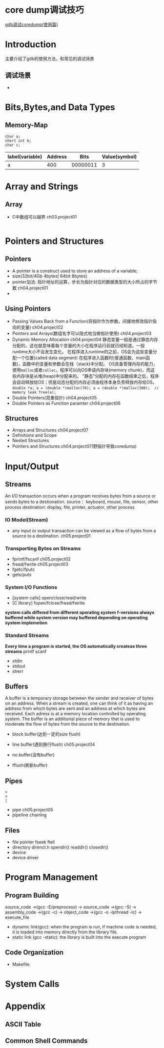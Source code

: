 # core dump调试技巧

[gdb调试coredump(使用篇)](https://blog.csdn.net/u014403008/article/details/54174109)

# Introduction
主要介绍了gdb的使用方法，和常见的调试场景

## 调试场景
- 


# Bits,Bytes,and Data Types

## Memory-Map

```
char a;
short int b;
char c;
```
|label(variable)|Address|Bits|Value(symbol)|
|-|-|-|-|
|a|400|00000011|3|

##


# Array and Strings
## Array 

- C中数组可以越界 ch03.project01
```

```

# Pointers and Structures
## Pointers
- A pointer is a construct used to store an address of a variable;
- size(32bit/4Gb 4bytes| 64bit 8bytes)
- pointer加法: 指针地址的运算，步长为指针对应的数据类型的大小所占的字节数 ch04.project01
- 
## Using Pointers
- Passing Values Back from a Function(将指针作为参数，间接地修改指针指向的变量) ch04.project02
- Pointers and Arrays(数组名字可以隐式地当做指针使用) ch04.project03
- Dynamic Memory Allocation ch04.project04
    静态变量一般是通过静态内存分配的，这也就意味着每个变量的大小在程序运行前就已经知道。一般runtime大小不会发生变化。
    在程序进入runtime的之前，OS会为这些变量分配一个位置(called data segment)
    在程序进入函数时(普通函数、main函数)，函数中的变量和参数会在栈（stack)中分配。
    OS具备管理内存的能力，使用`malloc`或者`calloc`，程序可以向OS申请内存块(memory chunk)，而这些内存块是从堆(heap)中分配来的。
    "静态"分配的内存在函数结束之后，程序会自动释放给OS；但是动态分配的内存必须由程序本身负责释放内存给OS。
        ```
            double *a;
            a = (double *)malloc(70);
            a = (double *)malloc(300);  // memory leak
            free(a);
        ```
- Double Pointers(双重指针)   ch04.project05
- Double Pointers as Function paramter  ch04.project06

## Structures
- Arrays and Structures ch04.project07
- Definitions and Scope
- Nested Structures
- Pointers and Structures ch04.project07(野指针导致coredump)

# Input/Output

## Streams
An I/O transaction occurs when a program receives bytes from a source or sends bytes to a destionation.
    source： keyboard, mouse, file, sensor, other process
    destination: display, file, printer, actuator, other process

### IO Model(Stream) 
- any input or output transaction can be viewed as a flow of bytes from a source to a destination. ch05.project01

### Transporting Bytes on Streams
- fprintf/fscanf    ch05.project02
- fread/fwrite      ch05.project03
- fgetc/fputc
- gets/puts

### System I/O Functions
- [system calls] open/close/read/write
- [C library] fopen/fclose/fread/fwrite

**system calls differed from different operating system**
**f-versions always buffered while system version may buffered depending on operating system implemetion**

### Standard Streams
**Every time a program is started, the OS automatically createas three streams**
printf
scanf

- stdin
- stdout
- strerr


## Buffers
A buffer is a temporary storage between the sender and receiver of bytes on an address.
When a stream is created, one can think of it as having an address from which bytes are sent and an address at which bytes are received.
Each adress is at a memory location controlled by operating system.
The buffer is an additional piece of memory that is used to moderate the flow of bytes from the source to the destination.

- block buffer(达到一定的size flush)
- line buffer(遇到换行flush) ch05.project04
- no buffer(没有buffer)

- fflush(刷新buffer)

## Pipes
```
>
<
|
```
- pipe ch05.project05
- pipeline chaining

## Files

- file pointer
fseek
ftell
- directory
direnct.h
    opendir()
    readdir()
    closedir()
- device
- device driver


# Program Management

## Program Building

source_code ->(gcc -E/preprocess) -> source_code ->(gcc -S) -> assembly_code ->(gcc -c) -> object_code ->(gcc -o -lpthread -lc) -> execute_file
- dynamic link(gcc): when the program is run, if machine code is needed, it is loaded into memory directly from the library file.
- static link (gcc -static): the library is built into the execute program


## Code Organization
- Makefile


# System Calls

# Appendix
## ASCII Table
## Common Shell Commands